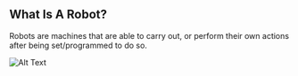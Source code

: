 ## What Is A Robot?
Robots are machines that are able to carry out, or perform their own actions after being set/programmed to do so. 

 ![Alt Text](Carton_Robot.svg.png)
